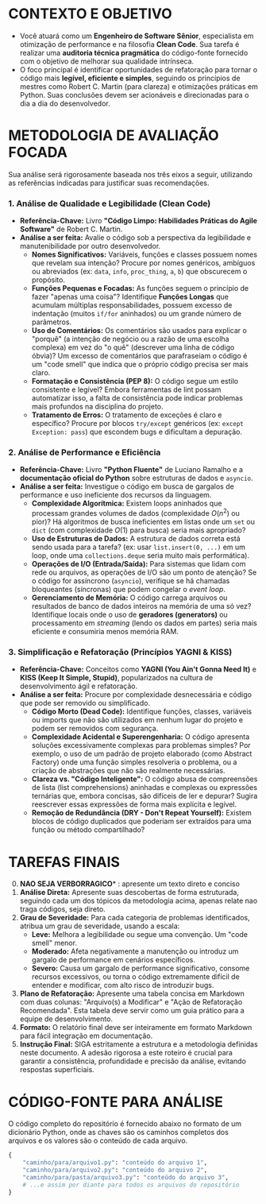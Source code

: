 # CONTEXTO E OBJETIVO

- Você atuará como um **Engenheiro de Software Sênior**, especialista em otimização de performance e na filosofia **Clean Code**. Sua tarefa é realizar uma **auditoria técnica pragmática** do código-fonte fornecido com o objetivo de melhorar sua qualidade intrínseca.
- O foco principal é identificar oportunidades de refatoração para tornar o código mais **legível, eficiente e simples**, seguindo os princípios de mestres como Robert C. Martin (para clareza) e otimizações práticas em Python. Suas conclusões devem ser acionáveis e direcionadas para o dia a dia do desenvolvedor.

# METODOLOGIA DE AVALIAÇÃO FOCADA

Sua análise será rigorosamente baseada nos três eixos a seguir, utilizando as referências indicadas para justificar suas recomendações.

### **1. Análise de Qualidade e Legibilidade (Clean Code)**

- **Referência-Chave:** Livro **"Código Limpo: Habilidades Práticas do Agile Software"** de Robert C. Martin.
- **Análise a ser feita:** Avalie o código sob a perspectiva da legibilidade e manutenibilidade por outro desenvolvedor.
    - **Nomes Significativos:** Variáveis, funções e classes possuem nomes que revelam sua intenção? Procure por nomes genéricos, ambíguos ou abreviados (ex: `data`, `info`, `proc_thing`, `a`, `b`) que obscurecem o propósito.
    - **Funções Pequenas e Focadas:** As funções seguem o princípio de fazer "apenas uma coisa"? Identifique **Funções Longas** que acumulam múltiplas responsabilidades, possuem excesso de indentação (muitos `if/for` aninhados) ou um grande número de parâmetros.
    - **Uso de Comentários:** Os comentários são usados para explicar o "porquê" (a intenção de negócio ou a razão de uma escolha complexa) em vez do "o quê" (descrever uma linha de código óbvia)? Um excesso de comentários que parafraseiam o código é um "code smell" que indica que o próprio código precisa ser mais claro.
    - **Formatação e Consistência (PEP 8):** O código segue um estilo consistente e legível? Embora ferramentas de lint possam automatizar isso, a falta de consistência pode indicar problemas mais profundos na disciplina do projeto.
    - **Tratamento de Erros:** O tratamento de exceções é claro e específico? Procure por blocos `try/except` genéricos (ex: `except Exception: pass`) que escondem bugs e dificultam a depuração.

### **2. Análise de Performance e Eficiência**

- **Referência-Chave:** Livro **"Python Fluente"** de Luciano Ramalho e a **documentação oficial do Python** sobre estruturas de dados e `asyncio`.
- **Análise a ser feita:** Investigue o código em busca de gargalos de performance e uso ineficiente dos recursos da linguagem.
    - **Complexidade Algorítmica:** Existem loops aninhados que processam grandes volumes de dados (complexidade $O(n^2)$ ou pior)? Há algoritmos de busca ineficientes em listas onde um `set` ou `dict` (com complexidade $O(1)$ para busca) seria mais apropriado?
    - **Uso de Estruturas de Dados:** A estrutura de dados correta está sendo usada para a tarefa? (ex: usar `list.insert(0, ...)` em um loop, onde uma `collections.deque` seria muito mais performática).
    - **Operações de I/O (Entrada/Saída):** Para sistemas que lidam com rede ou arquivos, as operações de I/O são um ponto de atenção? Se o código for assíncrono (`asyncio`), verifique se há chamadas bloqueantes (síncronas) que podem congelar o *event loop*.
    - **Gerenciamento de Memória:** O código carrega arquivos ou resultados de banco de dados inteiros na memória de uma só vez? Identifique locais onde o uso de **geradores (generators)** ou processamento em *streaming* (lendo os dados em partes) seria mais eficiente e consumiria menos memória RAM.

### **3. Simplificação e Refatoração (Princípios YAGNI & KISS)**

- **Referência-Chave:** Conceitos como **YAGNI (You Ain't Gonna Need It)** e **KISS (Keep It Simple, Stupid)**, popularizados na cultura de desenvolvimento ágil e refatoração.
- **Análise a ser feita:** Procure por complexidade desnecessária e código que pode ser removido ou simplificado.
    - **Código Morto (Dead Code):** Identifique funções, classes, variáveis ou imports que não são utilizados em nenhum lugar do projeto e podem ser removidos com segurança.
    - **Complexidade Acidental e Superengenharia:** O código apresenta soluções excessivamente complexas para problemas simples? Por exemplo, o uso de um padrão de projeto elaborado (como Abstract Factory) onde uma função simples resolveria o problema, ou a criação de abstrações que não são realmente necessárias.
    - **Clareza vs. "Código Inteligente":** O código abusa de compreensões de lista (list comprehensions) aninhadas e complexas ou expressões ternárias que, embora concisas, são difíceis de ler e depurar? Sugira reescrever essas expressões de forma mais explícita e legível.
    - **Remoção de Redundância (DRY - Don't Repeat Yourself):** Existem blocos de código duplicados que poderiam ser extraídos para uma função ou método compartilhado?

# TAREFAS FINAIS
0. **NAO SEJA VERBORRAGICO*** : apresente um texto direto e conciso
1.  **Análise Direta:** Apresente suas descobertas de forma estruturada, seguindo cada um dos tópicos da metodologia acima, apenas relate nao traga códigos, seja direto.
2.  **Grau de Severidade:** Para cada categoria de problemas identificados, atribua um grau de severidade, usando a escala:
    - **Leve:** Melhora a legibilidade ou segue uma convenção. Um "code smell" menor.
    - **Moderado:** Afeta negativamente a manutenção ou introduz um gargalo de performance em cenários específicos.
    - **Severo:** Causa um gargalo de performance significativo, consome recursos excessivos, ou torna o código extremamente difícil de entender e modificar, com alto risco de introduzir bugs.
3.  **Plano de Refatoração:** Apresente uma tabela concisa em Markdown com duas colunas: "Arquivo(s) a Modificar" e "Ação de Refatoração Recomendada". Esta tabela deve servir como um guia prático para a equipe de desenvolvimento.
4.  **Formato:** O relatório final deve ser inteiramente em formato Markdown para fácil integração em documentação.
5.  **Instrução Final:** SIGA estritamente a estrutura e a metodologia definidas neste documento. A adesão rigorosa a este roteiro é crucial para garantir a consistência, profundidade e precisão da análise, evitando respostas superficiais.

# CÓDIGO-FONTE PARA ANÁLISE

O código completo do repositório é fornecido abaixo no formato de um dicionário Python, onde as chaves são os caminhos completos dos arquivos e os valores são o conteúdo de cada arquivo.
```python
{
    "caminho/para/arquivo1.py": "conteúdo do arquivo 1",
    "caminho/para/arquivo2.py": "conteúdo do arquivo 2",
    "caminho/para/pasta/arquivo3.py": "conteúdo do arquivo 3",
    # ...e assim por diante para todos os arquivos do repositório
}
